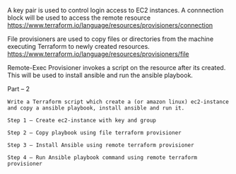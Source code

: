 A key pair is used to control login access to EC2 instances. A connnection block will be used to access the remote resource https://www.terraform.io/language/resources/provisioners/connection

File provisioners are used to copy files or directories from the machine executing Terraform to newly created resources.
https://www.terraform.io/language/resources/provisioners/file

Remote-Exec Provisioner invokes a script on the resource after its created. This will be used to install ansible and run the ansible playbook. 

Part – 2

    Write a Terraform script which create a (or amazon linux) ec2-instance and copy a ansible playbook, install ansible and run it.

    Step 1 – Create ec2-instance with key and group

    Step 2 – Copy playbook using file terraform provisioner

    Step 3 – Install Ansible using remote terraform provisioner

    Step 4 – Run Ansible playbook command using remote terraform provisioner